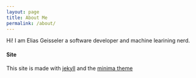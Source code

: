 ```yaml
---
layout: page
title: About Me
permalink: /about/
---
```

Hi! I am Elias Geisseler a software developer and machine learining nerd.

#### Site

This site is made with [jekyll](https://github.com/jekyll) and the [minima theme](https://github.com/jekyll/minima)
